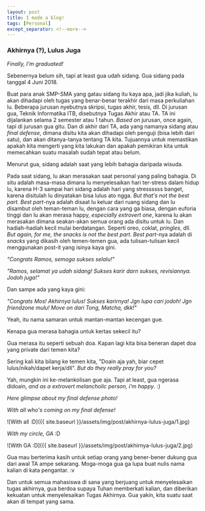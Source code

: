 ---layout: posttitle: I made a blog!tags: [Personal]except_separator: <!--more-->---### Akhirnya (?), Lulus Juga_Finally, I'm graduated!_ Sebenernya belum sih, tapi at least gua udah sidang. Gua sidang pada tanggal 4 Juni 2018. Buat para anak SMP-SMA yang gatau sidang itu kaya apa, jadi jika kuliah, lu akan dihadapi oleh tugas yang benar-benar terakhir dari masa perkuliahan lu. Beberapa jurusan nyebutnya skripsi, tugas akhir, tesis, dll. Di jurusan gua, Teknik Informatika ITB, disebutnya Tugas Akhir atau TA. TA ini dijalankan selama 2 semester atau 1 tahun. _Based on_ jurusan, once again, tapi di jurusan gua gitu. Dan di akhir dari TA, ada yang namanya sidang atau _final defense_, dimana disitu kita akan dihadapi oleh penguji (bisa lebih dari satu), dan akan ditanya-tanya tentang TA kita. Tujuannya untuk memastikan apakah kita mengerti yang kita lakukan dan apakah pemikiran kita untuk memecahkan suatu masalah sudah tepat atau belum.Menurut gua, sidang adalah saat yang lebih bahagia daripada wisuda. Pada saat sidang, lu akan merasakan saat personal yang paling bahagia. Di situ adalah masa-masa dimana lu menyelesaikan hari ter-stress dalam hidup lu, karena H-3 sampai hari sidang adalah hari yang stressssss banget, karena disitulah lu dinyatakan bisa lulus ato ngga. _But that's not the best part._ _Best part_-nya adalah disaat lu keluar dari ruang sidang dan lu disambut oleh teman-teman lu, dengan cara yang ga biasa, dengan euforia tinggi dan lu akan merasa happy, _especially extrovert one_, karena lu akan merasakan dimana seakan-akan semua orang ada disitu untuk lu. Dan hadiah-hadiah kecil mulai berdatangan. Seperti oreo, coklat, _pringles_, dll. _But again, for me, the snacks is not the best part_. _Best part_-nya adalah di _snacks_ yang dikasih oleh temen-temen gua, ada tulisan-tulisan kecil menggunakan post-it yang isinya kaya gini._"Congrats Ramos, semoga sukses selalu!"__"Ramos, selamat ya udah sidang! Sukses karir darn sukses, revisiannya. Jodoh juga!"_Dan sampe ada yang kaya gini:_"Congrats Mos! Akhirnya lulus! Sukses karirnya! Jgn lupa cari jodoh! Jgn friendzone mulu! Move on dari Tong, Matcha, dkk_!"Yeah, itu nama samaran untuk mantan-mantan kecengan gue. Kenapa gua merasa bahagia untuk kertas sekecil itu?Gua merasa itu seperti sebuah doa. Kapan lagi kita bisa beneran dapet doa yang private dari temen kita?Sering kali kita bilang ke temen kita, "Doain aja yah, biar cepet lulus/nikah/dapet kerja/dll". _But do they really pray for you?_Yah, mungkin ini ke-melankolisan gue aja. Tapi at least, gua ngerasa didoain, _and as a extrovert melancholic person, i'm happy_. :)_Here glimpse about my final defense photo!__With all who's coming on my final defense!_![With all :D]({{ site.baseurl }}/assets/img/post/akhirnya-lulus-juga/1.jpg)_With my circle, GA_ :D![With GA :D]({{ site.baseurl }}/assets/img/post/akhirnya-lulus-juga/2.jpg)Gua mau berterima kasih untuk setiap orang yang bener-bener dukung gua dari awal TA ampe sekarang. Moga-moga gua ga lupa buat nulis nama kalian di kata pengantar. :vDan untuk semua mahasiswa di sana yang berjuang untuk menyelesaikan tugas akhirnya, gua berdoa supaya  Tuhan memberkati kalian, dan diberikan kekuatan untuk menyelesaikan Tugas Akhirnya. Gua yakin, kita suatu saat akan di tempat yang sama. 
